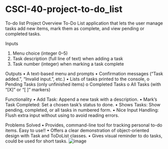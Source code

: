 # CSCI-40-project-to-do_list

To-do list Project Overview
To-Do List application that lets the user manage tasks add new items, mark them as complete, and view pending or completed tasks.

Inputs
1.	Menu choice (integer 0–5)
2.	Task description (full line of text) when adding a task
3.	Task number (integer) when marking a task complete

Outputs
•	A text-based menu and prompts
•	Confirmation messages (“Task added.”, “Invalid input.”, etc.)
•	Lists of tasks printed to the console, 
o	Pending Tasks (only unfinished items)
o	Completed Tasks
o	All Tasks (with “[X]” or “[ ]” markers)

Functionality
•	Add Task: Append a new task with a description.
•	Mark’s Task Completed: Set a chosen task’s status to done.
•	Shows Tasks: Show pending, completed, or all tasks in numbered form.
•	Nice Input Handling: Flush extra input without using <limits> to avoid reading errors.

Problems Solved
•	Provides, command-line tool for tracking personal to-do items. Easy to use!!
•	Offers a clear demonstration of object-oriented design with Task and ToDoList classes.
•	Gives visual reminder to do tasks, could be used for short tasks.
![image](https://github.com/user-attachments/assets/f6ec39b1-3e4c-4179-a592-32bc059c824b)
